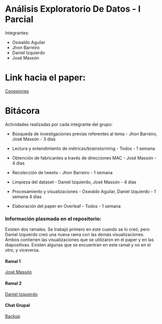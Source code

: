 # Análisis Exploratorio De Datos - I Parcial

Integrantes:

* Oswaldo Aguilar
* Jhon Barreiro
* Daniel Izquierdo
* José Massón

# Link hacia el paper:

<a href="https://www.overleaf.com/10187637vftsgstzfgqs" target="_blank"> Conexiones </a>

# Bitácora

Actividades realizadas por cada integrante del grupo:

* Búsqueda de investigaciones previas referentes al tema - Jhon Barreiro, José Massón - 3 días

* Lectura y entendimiento de métricas/brainstorming - Todos - 1 semana

* Obtención de fabricantes a través de direcciones MAC - José Massón - 4 días

* Recolección de tweets - Jhon Barreiro - 1 semana

* Limpieza del dataset - Daniel Izquierdo, José Massón - 4 días

* Procesamiento y visualizaciones - Oswaldo Aguilar, Daniel Izquierdo - 1 semana 4 días

* Elaboración del paper en Overleaf - Todos - 1 semana

### Información plasmada en el repositorio:

Existen dos ramales. Se trabajó primero en este cuando se lo creó, pero Daniel Izquierdo creó una nueva rama con las demás visualizaciones.
Ambos contienen las visualizaciones que se utilizaron en el paper y en las diapositivas. Existen algunas que se encuentran en este ramal y no en el otro, y viceversa.

#### Ramal 1

<a href=https://github.com/jlmasson/exploratorios_RF> José Massón </a>

#### Ramal 2

<a href=https://github.com/jlmasson/exploratorios_RF/tree/fix-top-users> Daniel Izquierdo </a>

#### Chat Grupal

<a href=https://raw.githubusercontent.com/jlmasson/exploratorios_RF/master/Chat%20de%20Whatsapp%20Proyecto%20Exploratorios.txt> Backup </a>
